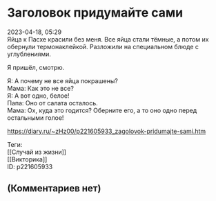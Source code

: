Заголовок придумайте сами
=========================

  
2023-04-18, 05:29  
 Яйца к Пасхе красили без меня. Все яйца стали тёмные, а потом их обернули термонаклейкой. Разложили на специальном блюде с углублениями.   
   
 Я пришёл, смотрю.   
   
 Я: А почему не все яйца покрашены?   
 Мама: Как это не все?   
 Я: А вот одно, белое!   
 Папа: Оно от салата осталось.   
 Мама: Ох, куда это годится? Оберните его, а то оно одно перед остальными голое!   
  
<https://diary.ru/~zHz00/p221605933_zagolovok-pridumajte-sami.htm>  
  
Теги:  
[[Случай из жизни]]  
[[Викторика]]  
ID: p221605933  


(Комментариев нет)
------------------